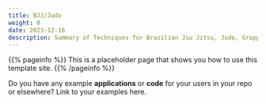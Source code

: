 ```yaml
---
title: BJJ/Judo
weight: 0
date: 2023-12-16
description: Summary of Techniques for Brazilian Jiu Jitsu, Judo, Grappling, ... etc.
---
```


{{% pageinfo %}}
This is a placeholder page that shows you how to use this template site.
{{% /pageinfo %}}

Do you have any example **applications** or **code** for your users in your repo
or elsewhere? Link to your examples here.

